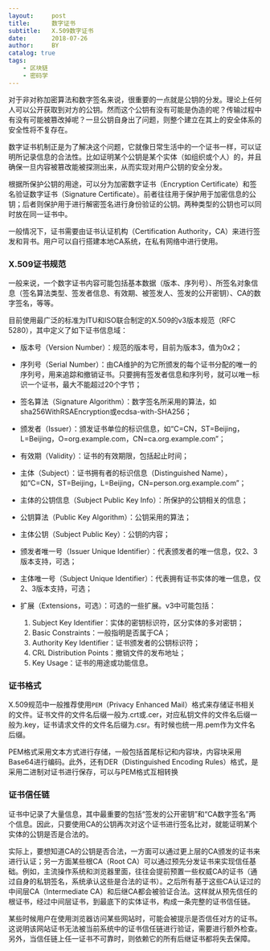 ```yaml
---
layout:     post
title:      数字证书
subtitle:   X.509数字证书
date:       2018-07-26
author:     BY
catalog: true
tags:
    - 区块链
    - 密码学
---
```



对于非对称加密算法和数字签名来说，很重要的一点就是公钥的分发。理论上任何人可以公开获取到对方的公钥。然而这个公钥有没有可能是伪造的呢？传输过程中有没有可能被篡改掉呢？一旦公钥自身出了问题，则整个建立在其上的安全体系的安全性将不复存在。

数字证书机制正是为了解决这个问题，它就像日常生活中的一个证书一样，可以证明所记录信息的合法性。比如证明某个公钥是某个实体（如组织或个人）的，并且确保一旦内容被篡改能被探测出来，从而实现对用户公钥的安全分发。

根据所保护公钥的用途，可以分为加密数字证书（Encryption Certificate）和签名验证数字证书（Signature Certificate）。前者往往用于保护用于加密信息的公钥；后者则保护用于进行解密签名进行身份验证的公钥。两种类型的公钥也可以同时放在同一证书中。

一般情况下，证书需要由证书认证机构（Certification Authority，CA）来进行签发和背书。用户可以自行搭建本地CA系统，在私有网络中进行使用。

### X.509证书规范

一般来说，一个数字证书内容可能包括基本数据（版本、序列号）、所签名对象信息（签名算法类型、签发者信息、有效期、被签发人、签发的公开密钥）、CA的数字签名，等等。

目前使用最广泛的标准为ITU和ISO联合制定的X.509的v3版本规范（RFC 5280），其中定义了如下证书信息域：

- 版本号（Version Number）：规范的版本号，目前为版本3，值为0x2；

- 序列号（Serial Number）：由CA维护的为它所颁发的每个证书分配的唯一的序列号，用来追踪和撤销证书。只要拥有签发者信息和序列号，就可以唯一标识一个证书，最大不能超过20个字节；

- 签名算法（Signature Algorithm）：数字签名所采用的算法，如sha256WithRSAEncryption或ecdsa-with-SHA256；

- 颁发者（Issuer）：颁发证书单位的标识信息，如“C=CN，ST=Beijing，L=Beijing，O=org.example.com，CN=ca.org.example.com”；

- 有效期（Validity）：证书的有效期限，包括起止时间；

- 主体（Subject）：证书拥有者的标识信息（Distinguished Name），如“C=CN，ST=Beijing，L=Beijing，CN=person.org.example.com”；

- 主体的公钥信息（Subject Public Key Info）：所保护的公钥相关的信息；

- 公钥算法（Public Key Algorithm）：公钥采用的算法；

- 主体公钥（Subject Public Key）：公钥的内容；

- 颁发者唯一号（Issuer Unique Identifier）：代表颁发者的唯一信息，仅2、3版本支持，可选；

- 主体唯一号（Subject Unique Identifier）：代表拥有证书实体的唯一信息，仅2、3版本支持，可选；

- 扩展（Extensions，可选）：可选的一些扩展。v3中可能包括：

    1. Subject Key Identifier：实体的密钥标识符，区分实体的多对密钥；
    2. Basic Constraints：一般指明是否属于CA；
    3. Authority Key Identifier：证书颁发者的公钥标识符；
    4. CRL Distribution Points：撤销文件的发布地址；
    5. Key Usage：证书的用途或功能信息。

### 证书格式

X.509规范中一般推荐使用`PEM`（Privacy Enhanced Mail）格式来存储证书相关的文件。证书文件的文件名后缀一般为.crt或.cer，对应私钥文件的文件名后缀一般为.key，证书请求文件的文件名后缀为.csr。有时候也统一用.pem作为文件名后缀。

PEM格式采用文本方式进行存储，一般包括首尾标记和内容块，内容块采用Base64进行编码。此外，还有DER（Distinguished Encoding Rules）格式，是采用二进制对证书进行保存，可以与PEM格式互相转换

### 证书信任链

证书中记录了大量信息，其中最重要的包括“签发的公开密钥”和“CA数字签名”两个信息。因此，只要使用CA的公钥再次对这个证书进行签名比对，就能证明某个实体的公钥是否是合法的。

实际上，要想知道CA的公钥是否合法，一方面可以通过更上层的CA颁发的证书来进行认证；另一方面某些根CA（Root CA）可以通过预先分发证书来实现信任基础。例如，主流操作系统和浏览器里面，往往会提前预置一些权威CA的证书（通过自身的私钥签名，系统承认这些是合法的证书）。之后所有基于这些CA认证过的中间层CA（Intermediate CA）和后继CA都会被验证合法。这样就从预先信任的根证书，经过中间层证书，到最底下的实体证书，构成一条完整的证书信任链。

某些时候用户在使用浏览器访问某些网站时，可能会被提示是否信任对方的证书。这说明该网站证书无法被当前系统中的证书信任链进行验证，需要进行额外检查。另外，当信任链上任一证书不可靠时，则依赖它的所有后继证书都将失去保障。









